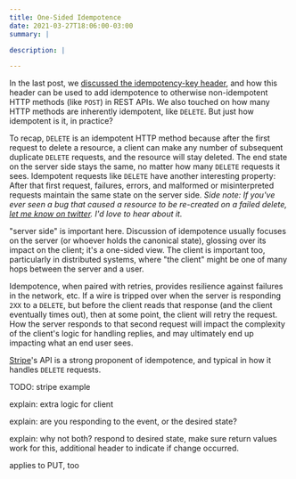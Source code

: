 ```yaml
---
title: One-Sided Idempotence
date: 2021-03-27T18:06:00-03:00
summary: |

description: |

---
```


In the last post, we [discussed the idempotency-key header][idemkey], and how this header can be used to add
idempotence to otherwise non-idempotent HTTP methods (like `POST`) in REST APIs. We also touched on how many
HTTP methods are inherently idempotent, like `DELETE`. But just how idempotent is it, in practice?

To recap, `DELETE` is an idempotent HTTP method because after the first request to delete a resource, a client
can make any number of subsequent duplicate `DELETE` requests, and the resource will stay deleted. The end state
on the server side stays the same, no matter how many `DELETE` requests it sees. Idempotent requests like `DELETE`
have another interesting property: After that first request, failures, errors, and malformed or misinterpreted
requests maintain the same state on the server side. *Side note: If you've ever seen a bug that caused a resource
to be re-created on a failed delete, [let me know on twitter][jamestwitter]. I'd love to hear about it.*

"server side" is important here. Discussion of idempotence usually focuses on the server (or whoever holds the
canonical state), glossing over its impact on the client; it's a one-sided view. The client is important too,
particularly in distributed systems, where "the client" might be one of many hops between the server and a user. 

Idempotence, when paired with retries, provides resilience against failures in the network, etc. If a wire is tripped
over when the server is responding `2XX` to a `DELETE`, but before the client reads that response (and the client
eventually times out), then at some point, the client will retry the request. How the server responds to that
second request will impact the complexity of the client's logic for handling replies, and may ultimately end up
impacting what an end user sees.

[Stripe][stripe]'s API is a strong proponent of idempotence, and typical in how it handles `DELETE` requests. 

TODO: stripe example

explain: extra logic for client

explain: are you responding to the event, or the desired state?

explain: why not both? respond to desired state, make sure return values work for this, additional header to indicate
if change occurred.

applies to PUT, too

[idemkey]: https://repl.ca/what-is-the-idempotency-key-header/ "What is the Idempotency-Key Header?"
[jamestwitter]: https://twitter.com/jrbowes "James' twitter account"
[stripe]: https://stripe.com "Stripe homepage"
